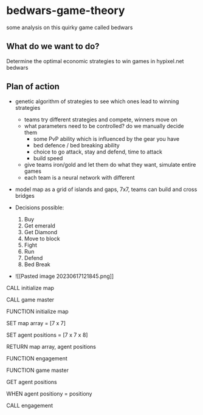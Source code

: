 # bedwars-game-theory
some analysis on this quirky game called bedwars
## What do we want to do?
Determine the optimal economic strategies to win games in hypixel.net bedwars
## Plan of action
- genetic algorithm of strategies to see which ones lead to winning strategies
  - teams try different strategies and compete, winners move on
  - what parameters need to be controlled? do we manually decide them
    - some PvP ability which is influenced by the gear you have
    - bed defence / bed breaking ability
    - choice to go attack, stay and defend, time to attack
    - build speed
  - give teams iron/gold and let them do what they want, simulate entire games
  - each team is a neural network with different
- model map as a grid of islands and gaps, 7x7, teams can build and cross bridges
- Decisions possible:
  1. Buy
  2. Get emerald
  3. Get Diamond
  4. Move to block
  5. Fight
  6. Run
  7. Defend
  8. Bed Break

- ![[Pasted image 20230617121845.png]]

CALL initialize map

CALL game master

FUNCTION initialize map

  SET map array = [7 x 7]

  SET agent positions = [7 x 7 x 8]

RETURN map array, agent positions

FUNCTION engagement

FUNCTION game master
  
  GET agent positions

  WHEN agent positiony = positiony

  CALL engagement

  